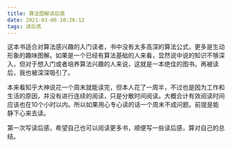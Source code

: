 ```yaml
---
title: 算法图解读后感
date: 2021-03-06 10:26:12
tags: 读后感
---
```


这本书适合对算法感兴趣的入门读者，书中没有太多高深的算法公式，更多是生动形象的趣味图解。如果是一个已经有算法基础的人来看，显然说中说的知识不够深入，但对于想入门或者培养算法兴趣的人来说，这就是一本绝佳的图书。再被读后，我也被深深吸引了。

本来看知乎大神说花一个周末就能读完，但本人花了一周半，不过也是因为工作和生活的原因，并没有进行连续的阅读，只是分散时间阅读。大概合计有效阅读时间应该也在10个小时以内。所以如果用心专心读的话一个周末不成问题。前提是能静下心来去读。

第一次写读后感，希望自己也可以阅读更多书，顺便写一些读后感，算对自己的总结。